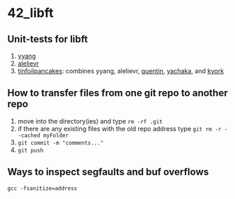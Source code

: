 # 42_libft

## Unit-tests for libft
1. [yyang](https://github.com/yyang42/moulitest)
2. [alelievr](https://github.com/alelievr/libft-unit-test)
3. [tinfoilpancakes](https://github.com/TinfoilPancakes/libft-testing-tools): combines yyang, alelievr, [quentin](https://github.com/QuentinPerez/Maintest/tree/master/libft), [yachaka](https://github.com/yachaka/libftASM), and [kyork](https://home.riking.org/42/)

## How to transfer files from one git repo to another repo
1. move into the directory(ies) and type ```rm -rf .git```
2. if there are any existing files with the old repo address type ```git rm -r --cached myFolder```
3. ```git commit -m "comments..."```
4. ```git push```

## Ways to inspect segfaults and buf overflows
```gcc -fsanitize=address```
